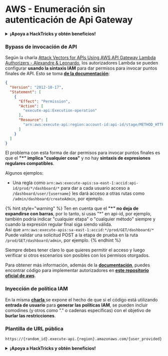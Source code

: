 # AWS - Enumeración sin autenticación de Api Gateway

<details>

<summary><strong>¡Apoya a HackTricks y obtén beneficios!</strong></summary>

* Si quieres ver a tu **empresa anunciada en HackTricks** o si quieres acceder a la **última versión de PEASS o descargar HackTricks en PDF** ¡Consulta los [**PLANES DE SUSCRIPCIÓN**](https://github.com/sponsors/carlospolop)!
* Obtén el [**oficial PEASS & HackTricks swag**](https://peass.creator-spring.com)
* Descubre [**The PEASS Family**](https://opensea.io/collection/the-peass-family), nuestra colección de exclusivos [**NFTs**](https://opensea.io/collection/the-peass-family)
* **Únete al** 💬 [**grupo de Discord**](https://discord.gg/hRep4RUj7f) o al [**grupo de telegram**](https://t.me/peass) o **sígueme** en **Twitter** 🐦 [**@carlospolopm**](https://twitter.com/carlospolopm).
* **Comparte tus trucos de hacking enviando PRs a los repositorios de github de** [**HackTricks**](https://github.com/carlospolop/hacktricks) y [**HackTricks Cloud**](https://github.com/carlospolop/hacktricks-cloud).

</details>

### Bypass de invocación de API

Según la charla [Attack Vectors for APIs Using AWS API Gateway Lambda Authorizers - Alexandre & Leonardo](https://www.youtube.com/watch?v=bsPKk7WDOnE), los autorizadores Lambda se pueden configurar **usando la sintaxis IAM** para dar permisos para invocar puntos finales de API. Esto se toma [**de la documentación**](https://docs.aws.amazon.com/apigateway/latest/developerguide/api-gateway-control-access-using-iam-policies-to-invoke-api.html):

```json
{
  "Version": "2012-10-17",
  "Statement": [
    {
      "Effect": "Permission",
      "Action": [
        "execute-api:Execution-operation"           
      ],
      "Resource": [
        "arn:aws:execute-api:region:account-id:api-id/stage/METHOD_HTTP_VERB/Resource-path"
      ]
    }
  ]
} 
```

El problema con esta forma de dar permisos para invocar puntos finales es que el **"\*" implica "cualquier cosa"** y no hay **sintaxis de expresiones regulares compatibles**.

Algunos ejemplos:

* Una regla como `arn:aws:execute-apis:sa-east-1:accid:api-id/prod/*/dashboard/*` para dar a cada usuario acceso a `/dashboard/user/{username}` les dará acceso a otras rutas como `/admin/dashboard/createAdmin`, por ejemplo.

{% hint style="warning" %}
Ten en cuenta que el **"\*" no deja de expandirse con barras**, por lo tanto, si usas "\*" en api-id, por ejemplo, también podría indicar "cualquier etapa" o "cualquier método" siempre y cuando la expresión regular final siga siendo válida.\
Así que `arn:aws:execute-apis:sa-east-1:accid:*/prod/GET/dashboard/*`\
Puede validar una solicitud POST a la etapa de prueba en la ruta `/prod/GET/dashboard/admin`, por ejemplo.
{% endhint %}

Siempre debes tener claro lo que quieres permitir el acceso y luego verificar si otros escenarios son posibles con los permisos otorgados.

Para obtener más información, además de la [**documentación**](https://docs.aws.amazon.com/apigateway/latest/developerguide/api-gateway-control-access-using-iam-policies-to-invoke-api.html), puedes encontrar código para implementar autorizadores en [**este repositorio oficial de aws**](https://github.com/awslabs/aws-apigateway-lambda-authorizer-blueprints/tree/master/blueprints).

### Inyección de política IAM

En la misma [**charla** ](https://www.youtube.com/watch?v=bsPKk7WDOnE)se expone el hecho de que si el código está utilizando **entrada de usuario** para **generar las políticas IAM**, se pueden incluir comodines (y otros como "." o cadenas específicas) con el objetivo de **burlar las restricciones**.

### Plantilla de URL pública

```
https://{random_id}.execute-api.{region}.amazonaws.com/{user_provided}
```

<details>

<summary><strong>¡Apoya a HackTricks y obtén beneficios!</strong></summary>

* Si quieres ver a tu **empresa anunciada en HackTricks** o si quieres acceder a la **última versión de PEASS o descargar HackTricks en PDF** ¡Consulta los [**PLANES DE SUSCRIPCIÓN**](https://github.com/sponsors/carlospolop)!
* Obtén el [**oficial PEASS & HackTricks swag**](https://peass.creator-spring.com)
* Descubre [**The PEASS Family**](https://opensea.io/collection/the-peass-family), nuestra colección de exclusivos [**NFTs**](https://opensea.io/collection/the-peass-family)
* **Únete al** 💬 [**grupo de Discord**](https://discord.gg/hRep4RUj7f) o al [**grupo de telegram**](https://t.me/peass) o **sígueme** en **Twitter** 🐦 [**@carlospolopm**](https://twitter.com/carlospolopm).
* **Comparte tus trucos de hacking enviando PRs a los repositorios de github de** [**HackTricks**](https://github.com/carlospolop/hacktricks) y [**HackTricks Cloud**](https://github.com/carlospolop/hacktricks-cloud).

</details>